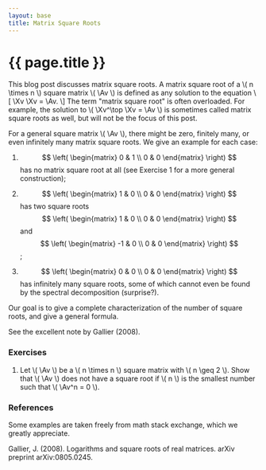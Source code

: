 ```yaml
---
layout: base
title: Matrix Square Roots
---
```

# {{ page.title }}

This blog post discusses matrix square roots.
A matrix square root of a \\( n \times n \\) square matrix \\( \Av \\) is defined as any solution to the equation
\\[
    \Xv \Xv = \Av.
\\]
The term "matrix square root" is often overloaded.
For example, the solution to \\( \Xv^\top \Xv = \Av \\) is sometimes called matrix square roots as well, but will not be the focus of this post.

For a general square matrix \\( \Av \\), there might be zero, finitely many, or even infinitely many matrix square roots.
We give an example for each case:

1. $$
\left(
\begin{matrix}
0 & 1 \\
0 & 0 
\end{matrix}
\right)
$$
has no matrix square root at all (see Exercise 1 for a more general construction);

1. $$
\left(
\begin{matrix}
1 & 0 \\
0 & 0
\end{matrix}
\right)
$$
has two square roots 
$$
\left(
\begin{matrix}
1 & 0 \\
0 & 0
\end{matrix}
\right)
$$
and
$$
\left(
\begin{matrix}
-1 & 0 \\
0 & 0
\end{matrix}
\right)
$$;

1. $$
\left(
\begin{matrix}
0 & 0 \\
0 & 0 
\end{matrix}
\right)
$$
has infinitely many square roots, some of which cannot even be found by the spectral decomposition (surprise?).

Our goal is to give a complete characterization of the number of square roots, and give a general formula.

See the excellent note by Gallier (2008).

### **Exercises**
1. Let \\( \Av \\) be a \\( n \times n \\) square matrix with \\( n \geq 2 \\).
Show that \\( \Av \\) does not have a square root if \\( n \\) is the smallest number such that \\( \Av^n = 0 \\).

### **References**
Some examples are taken freely from math stack exchange, which we greatly appreciate.

Gallier, J. (2008). Logarithms and square roots of real matrices. arXiv preprint arXiv:0805.0245.

